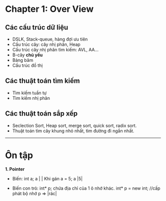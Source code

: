 # Chapter 1: Over View

## Các cấu trúc dữ liệu
- DSLK, Stack-queue, hàng đợi ưu tiên
- Cấu trúc cây: cây nhị phân, Heap
- Cấu trúc cây nhị phân tìm kiếm: AVL, AA...
- B-cây **chủ yếu**
- Bảng băm
- Cấu trúc đồ thị

## Các thuật toán tìm kiếm
- Tìm kiếm tuần tự
- Tìm kiếm nhị phân

## Các thuật toán sắp xếp
- Seclection Sort, Heap sort, merge sort, quick sort, radix sort.
- Thuật toán tìm cây khung nhỏ nhất, tìm đường đi ngắn nhất.

---

# Ôn tập
**1. Pointer**
- Biến: int a;
a | |
Khi gán a = 5;
a |5|

- Biến con trỏ: int* p; chứa địa chỉ của 1 ô nhớ khác.
int* p = new int; //cấp phát bộ nhớ
p => |rác|


